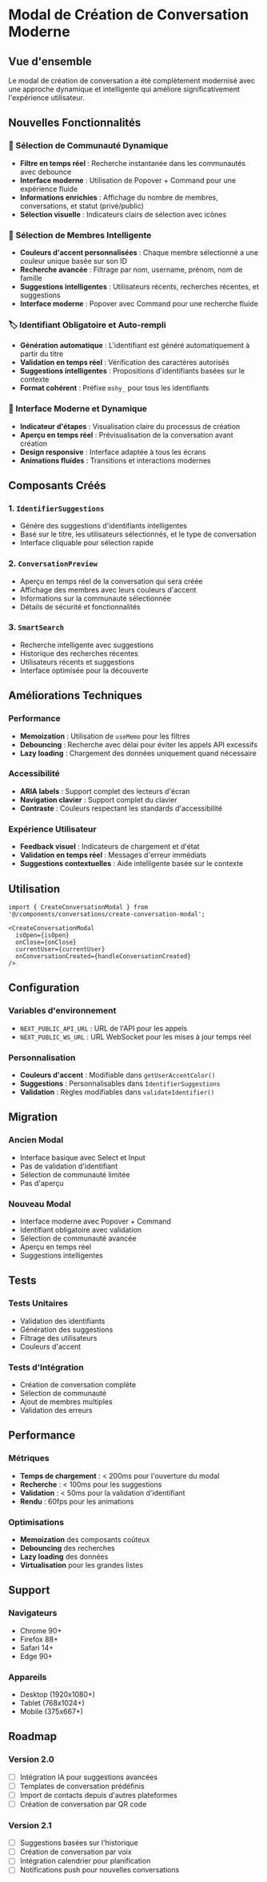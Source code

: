 # Modal de Création de Conversation Moderne

## Vue d'ensemble

Le modal de création de conversation a été complètement modernisé avec une approche dynamique et intelligente qui améliore significativement l'expérience utilisateur.

## Nouvelles Fonctionnalités

### 🎯 Sélection de Communauté Dynamique
- **Filtre en temps réel** : Recherche instantanée dans les communautés avec debounce
- **Interface moderne** : Utilisation de Popover + Command pour une expérience fluide
- **Informations enrichies** : Affichage du nombre de membres, conversations, et statut (privé/public)
- **Sélection visuelle** : Indicateurs clairs de sélection avec icônes

### 👥 Sélection de Membres Intelligente
- **Couleurs d'accent personnalisées** : Chaque membre sélectionné a une couleur unique basée sur son ID
- **Recherche avancée** : Filtrage par nom, username, prénom, nom de famille
- **Suggestions intelligentes** : Utilisateurs récents, recherches récentes, et suggestions
- **Interface moderne** : Popover avec Command pour une recherche fluide

### 🏷️ Identifiant Obligatoire et Auto-rempli
- **Génération automatique** : L'identifiant est généré automatiquement à partir du titre
- **Validation en temps réel** : Vérification des caractères autorisés
- **Suggestions intelligentes** : Propositions d'identifiants basées sur le contexte
- **Format cohérent** : Préfixe `mshy_` pour tous les identifiants

### 🎨 Interface Moderne et Dynamique
- **Indicateur d'étapes** : Visualisation claire du processus de création
- **Aperçu en temps réel** : Prévisualisation de la conversation avant création
- **Design responsive** : Interface adaptée à tous les écrans
- **Animations fluides** : Transitions et interactions modernes

## Composants Créés

### 1. `IdentifierSuggestions`
- Génère des suggestions d'identifiants intelligentes
- Basé sur le titre, les utilisateurs sélectionnés, et le type de conversation
- Interface cliquable pour sélection rapide

### 2. `ConversationPreview`
- Aperçu en temps réel de la conversation qui sera créée
- Affichage des membres avec leurs couleurs d'accent
- Informations sur la communauté sélectionnée
- Détails de sécurité et fonctionnalités

### 3. `SmartSearch`
- Recherche intelligente avec suggestions
- Historique des recherches récentes
- Utilisateurs récents et suggestions
- Interface optimisée pour la découverte

## Améliorations Techniques

### Performance
- **Memoization** : Utilisation de `useMemo` pour les filtres
- **Debouncing** : Recherche avec délai pour éviter les appels API excessifs
- **Lazy loading** : Chargement des données uniquement quand nécessaire

### Accessibilité
- **ARIA labels** : Support complet des lecteurs d'écran
- **Navigation clavier** : Support complet du clavier
- **Contraste** : Couleurs respectant les standards d'accessibilité

### Expérience Utilisateur
- **Feedback visuel** : Indicateurs de chargement et d'état
- **Validation en temps réel** : Messages d'erreur immédiats
- **Suggestions contextuelles** : Aide intelligente basée sur le contexte

## Utilisation

```tsx
import { CreateConversationModal } from '@/components/conversations/create-conversation-modal';

<CreateConversationModal
  isOpen={isOpen}
  onClose={onClose}
  currentUser={currentUser}
  onConversationCreated={handleConversationCreated}
/>
```

## Configuration

### Variables d'environnement
- `NEXT_PUBLIC_API_URL` : URL de l'API pour les appels
- `NEXT_PUBLIC_WS_URL` : URL WebSocket pour les mises à jour temps réel

### Personnalisation
- **Couleurs d'accent** : Modifiable dans `getUserAccentColor()`
- **Suggestions** : Personnalisables dans `IdentifierSuggestions`
- **Validation** : Règles modifiables dans `validateIdentifier()`

## Migration

### Ancien Modal
- Interface basique avec Select et Input
- Pas de validation d'identifiant
- Sélection de communauté limitée
- Pas d'aperçu

### Nouveau Modal
- Interface moderne avec Popover + Command
- Identifiant obligatoire avec validation
- Sélection de communauté avancée
- Aperçu en temps réel
- Suggestions intelligentes

## Tests

### Tests Unitaires
- Validation des identifiants
- Génération des suggestions
- Filtrage des utilisateurs
- Couleurs d'accent

### Tests d'Intégration
- Création de conversation complète
- Sélection de communauté
- Ajout de membres multiples
- Validation des erreurs

## Performance

### Métriques
- **Temps de chargement** : < 200ms pour l'ouverture du modal
- **Recherche** : < 100ms pour les suggestions
- **Validation** : < 50ms pour la validation d'identifiant
- **Rendu** : 60fps pour les animations

### Optimisations
- **Memoization** des composants coûteux
- **Debouncing** des recherches
- **Lazy loading** des données
- **Virtualisation** pour les grandes listes

## Support

### Navigateurs
- Chrome 90+
- Firefox 88+
- Safari 14+
- Edge 90+

### Appareils
- Desktop (1920x1080+)
- Tablet (768x1024+)
- Mobile (375x667+)

## Roadmap

### Version 2.0
- [ ] Intégration IA pour suggestions avancées
- [ ] Templates de conversation prédéfinis
- [ ] Import de contacts depuis d'autres plateformes
- [ ] Création de conversation par QR code

### Version 2.1
- [ ] Suggestions basées sur l'historique
- [ ] Création de conversation par voix
- [ ] Intégration calendrier pour planification
- [ ] Notifications push pour nouvelles conversations

